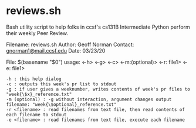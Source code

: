 # reviews.sh
Bash utility script to help folks in ccsf's cs131B Intermediate Python perform their weekly Peer Review.

Filename: reviews.sh
Author: Geoff Norman
Contact: gnorman1@mail.ccsf.edu
Date: 03/23/20

File: $(basename "$0")
	usage: <-h> <-g> <-c> <-m:(optional)> <-r: file1> <-e: file1> 

	-h : this help dialog
	-c : outputs this week's pr list to stdout
	-g : if user gives a weeknumber, writes contents of week's pr files to "week{\$x}_reference.txt"
	-m (optional) : -g without interaction, argument changes output filename: "week{\$optional}_reference.txt"
	-r <filename> : read filenames from text file, then read contents of each filename to stdout
	-e <filename> : read filenames from text file, execute each filename
